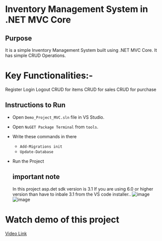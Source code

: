 # Inventory Management System in .NET MVC Core
 
## Purpose
It is a simple Inventory Management System built using .NET MVC Core. It has simple CRUD Operations.

# Key Functionalities:-
 Register 
 Login 
Logout
CRUD for items
CRUD for sales
CRUD for purchase


 

## Instructions to Run
- Open `Demo_Project_MVC.sln` file in VS Studio.
- Open `NuGET Package Terminal` from `tools`.
- Write these commands in there
    - `Add-Migrations init`
    - `Update-Database`
- Run the Project

  ## important note

  In this project asp.det sdk version is 3.1
  If you are using 6.0 or higher version than have to inbale 3.1 from the VS code installer..
  ![image](https://github.com/MeeeeetShah/MVC_DOT_NET_CORE/assets/104897097/8dcd5b33-a4cd-48f9-812f-ef44b151021e)
  ![image](https://github.com/MeeeeetShah/MVC_DOT_NET_CORE/assets/104897097/18f2757a-4939-483b-8fcb-887c57c6c96c)

# Watch demo of this project

[Video Link](https://drive.google.com/file/d/1t6HVExo2o_9n8RS4F2NWPvwdldjWSVq1/view?usp=sharing)
